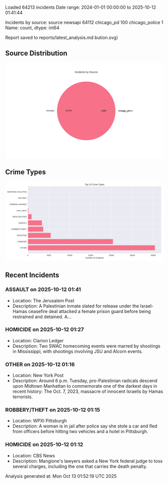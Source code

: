 
Loaded 64213 incidents
Date range: 2024-01-01 00:00:00 to 2025-10-12 01:41:44

Incidents by source:
source
newsapi           64112
chicago_pd          100
chicago_police        1
Name: count, dtype: int64

Report saved to reports/latest_analysis.md
bution.svg)

## Source Distribution
![Source Distribution](images/source_distribution.svg)

## Crime Types
![Crime Types](images/crime_types.svg)

## Recent Incidents

### ASSAULT on 2025-10-12 01:41
- Location: The Jerusalem Post
- Description: A Palestinian inmate slated for release under the Israel-Hamas ceasefire deal attacked a female prison guard before being restrained and detained. A...


### HOMICIDE on 2025-10-12 01:27
- Location: Clarion Ledger
- Description: Two SWAC homecoming events were marred by shootings in Mississippi, with shootings involving JSU and Alcorn events.


### OTHER on 2025-10-12 01:16
- Location: New York Post
- Description: Around 6 p.m. Tuesday, pro-Palestinian radicals descend upon Midtown Manhattan to commemorate one of the darkest days in recent history: The Oct. 7, 2023, massacre of innocent Israelis by Hamas terrorists.


### ROBBERY/THEFT on 2025-10-12 01:15
- Location: WPXI Pittsburgh
- Description: A woman is in jail after police say she stole a car and fled from officers before hitting two vehicles and a hotel in Pittsburgh.


### HOMICIDE on 2025-10-12 01:12
- Location: CBS News
- Description: Mangione's lawyers asked a New York federal judge to toss several charges, including the one that carries the death penalty.

Analysis generated at: Mon Oct 13 01:52:19 UTC 2025
